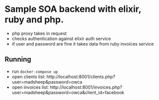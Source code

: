 # Sample SOA backend with elixir, ruby and php.

- php proxy takes in request
- checks authentication against elixir auth service
- if user and password are fine it takes data from ruby invoices service


## Running

- run `docker-compose up`
- open clients list: http://localhost:8001/clients.php?user=madsheep&password=owca
- open invoices list: http://localhost:8001/invoices.php?user=madsheep&password=owca&client_id=facebook